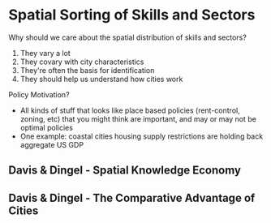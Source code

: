# Spatial Sorting of Skills and Sectors

Why should we care about the spatial distribution of skills and sectors?

1. They vary a lot
2. They covary with city characteristics
3. They're often the basis for identification
4. They should help us understand how cities work

Policy Motivation?

* All kinds of stuff that looks like place based policies (rent-control, zoning, etc) that you might think are important, and may or may not be optimal policies
* One example: coastal cities housing supply restrictions are holding back aggregate US GDP

## Davis & Dingel - Spatial Knowledge Economy



## Davis & Dingel - The Comparative Advantage of Cities

